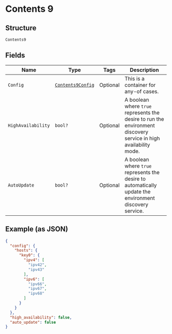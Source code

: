 
# Contents 9

## Structure

`Contents9`

## Fields

| Name | Type | Tags | Description |
|  --- | --- | --- | --- |
| `Config` | [`Contents9Config`](../../doc/models/containers/contents-9-config.md) | Optional | This is a container for any-of cases. |
| `HighAvailability` | `bool?` | Optional | A boolean where `true` represents the desire to run the environment discovery service in high availability mode. |
| `AutoUpdate` | `bool?` | Optional | A boolean where `true` represents the desire to automatically update the environment discovery service. |

## Example (as JSON)

```json
{
  "config": {
    "hosts": {
      "key0": {
        "ipv4": [
          "ipv42",
          "ipv43"
        ],
        "ipv6": [
          "ipv66",
          "ipv67",
          "ipv68"
        ]
      }
    }
  },
  "high_availability": false,
  "auto_update": false
}
```

